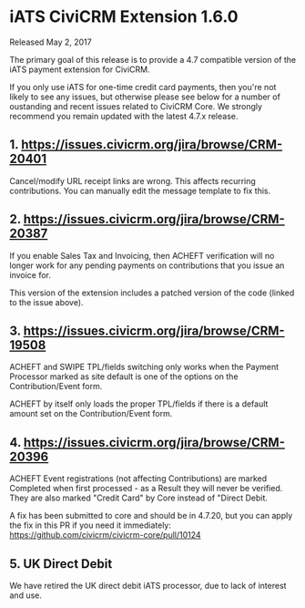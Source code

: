 # iATS CiviCRM Extension 1.6.0

Released May 2, 2017

The primary goal of this release is to provide a 4.7 compatible version of the iATS payment extension for CiviCRM.

If you only use iATS for one-time credit card payments, then you're not likely to see any issues, but otherwise please see below for a number of oustanding and recent issues related to CiviCRM Core. We strongly recommend you remain updated with the latest 4.7.x release.

## 1. https://issues.civicrm.org/jira/browse/CRM-20401

Cancel/modify URL receipt links are wrong. This affects recurring contributions. 
You can manually edit the message template to fix this.

## 2. https://issues.civicrm.org/jira/browse/CRM-20387

If you enable Sales Tax and Invoicing, then ACHEFT verification will no longer work for any pending payments on contributions that you issue an invoice for.

This version of the extension includes a patched version of the code (linked to the issue above).

## 3. https://issues.civicrm.org/jira/browse/CRM-19508

ACHEFT and SWIPE TPL/fields switching only works when the Payment Processor marked as site default is one of the options on the Contribution/Event form.

ACHEFT by itself only loads the proper TPL/fields if there is a default amount set on the Contribution/Event form.

## 4. https://issues.civicrm.org/jira/browse/CRM-20396

ACHEFT Event registrations (not affecting Contributions) are marked Completed when first processed - as a Result they will never be verified. They are also marked "Credit Card" by Core instead of "Direct Debit.

A fix has been submitted to core and should be in 4.7.20, but you can apply the fix in this PR if you need it immediately: https://github.com/civicrm/civicrm-core/pull/10124

## 5. UK Direct Debit

We have retired the UK direct debit iATS processor, due to lack of interest and use.
